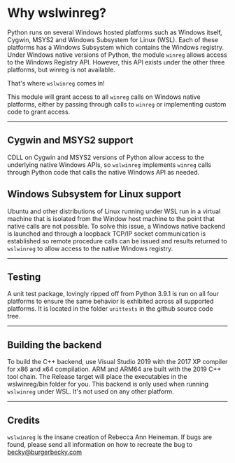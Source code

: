 Why wslwinreg?
==============

Python runs on several Windows hosted platforms such as Windows
itself, Cygwin, MSYS2 and Windows Subsystem for Linux (WSL).
Each of these platforms has a Windows Subsystem which contains
the Windows registry. Under Windows native versions of Python,
the module ``winreg`` allows access to the Windows Registry API.
However, this API exists under the other three platforms, but
winreg is not available.

That's where ``wslwinreg`` comes in!

This module will grant access to all ``winreg`` calls on Windows
native platforms, either by passing through calls to ``winreg``
or implementing custom code to grant access.

---

Cygwin and MSYS2 support
------------------------

CDLL on Cygwin and MSYS2 versions of Python allow access to the
underlying native Windows APIs, so ``wslwinreg`` implements
``winreg`` calls through Python code that calls the native
Windows API as needed.

Windows Subsystem for Linux support
-----------------------------------

Ubuntu and other distributions of Linux running under WSL run
in a virtual machine that is isolated from the Window host
machine to the point that native calls are not possible. To
solve this issue, a Windows native backend is launched and
through a loopback TCP/IP socket communication is established
so remote procedure calls can be issued and results returned to
``wslwinreg`` to allow access to the native Windows registry.

---

Testing
-------

A unit test package, lovingly ripped off from Python 3.9.1 is
run on all four platforms to ensure the same behavior is
exhibited across all supported platforms. It is located in the
folder ``unittests`` in the github source code tree.

---

Building the backend
--------------------

To build the C++ backend, use Visual Studio 2019 with the 2017
XP compiler for x86 and x64 compilation. ARM and ARM64 are
built with the 2019 C++ tool chain. The Release target will
place the executables in the wslwinreg/bin folder for you. This
backend is only used when running ``wslwinreg`` under WSL. It's
not used on any other platform.

---

Credits
-------

``wslwinreg`` is the insane creation of Rebecca Ann Heineman.
If bugs are found, please send all information on how to
recreate the bug to
[becky@burgerbecky.com](mailto:becky@burgerbecky.com)
